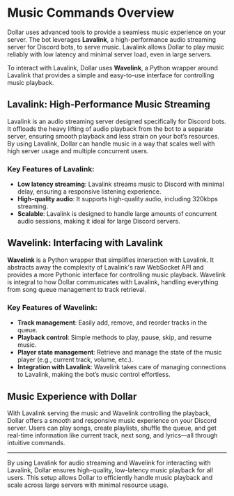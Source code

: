 # Music Commands Overview

Dollar uses advanced tools to provide a seamless music experience on your server. The bot leverages **Lavalink**, a high-performance audio streaming server for Discord bots, to serve music. Lavalink allows Dollar to play music reliably with low latency and minimal server load, even in large servers.

To interact with Lavalink, Dollar uses **Wavelink**, a Python wrapper around Lavalink that provides a simple and easy-to-use interface for controlling music playback.

## Lavalink: High-Performance Music Streaming

Lavalink is an audio streaming server designed specifically for Discord bots. It offloads the heavy lifting of audio playback from the bot to a separate server, ensuring smooth playback and less strain on your bot’s resources. By using Lavalink, Dollar can handle music in a way that scales well with high server usage and multiple concurrent users.

### Key Features of Lavalink:

- **Low latency streaming**: Lavalink streams music to Discord with minimal delay, ensuring a responsive listening experience.
- **High-quality audio**: It supports high-quality audio, including 320kbps streaming.
- **Scalable**: Lavalink is designed to handle large amounts of concurrent audio sessions, making it ideal for large Discord servers.

## Wavelink: Interfacing with Lavalink

**Wavelink** is a Python wrapper that simplifies interaction with Lavalink. It abstracts away the complexity of Lavalink's raw WebSocket API and provides a more Pythonic interface for controlling music playback. Wavelink is integral to how Dollar communicates with Lavalink, handling everything from song queue management to track retrieval.

### Key Features of Wavelink:

- **Track management**: Easily add, remove, and reorder tracks in the queue.
- **Playback control**: Simple methods to play, pause, skip, and resume music.
- **Player state management**: Retrieve and manage the state of the music player (e.g., current track, volume, etc.).
- **Integration with Lavalink**: Wavelink takes care of managing connections to Lavalink, making the bot’s music control effortless.

## Music Experience with Dollar

With Lavalink serving the music and Wavelink controlling the playback, Dollar offers a smooth and responsive music experience on your Discord server. Users can play songs, create playlists, shuffle the queue, and get real-time information like current track, next song, and lyrics—all through intuitive commands.

---

By using Lavalink for audio streaming and Wavelink for interacting with Lavalink, Dollar ensures high-quality, low-latency music playback for all users. This setup allows Dollar to efficiently handle music playback and scale across large servers with minimal resource usage.
